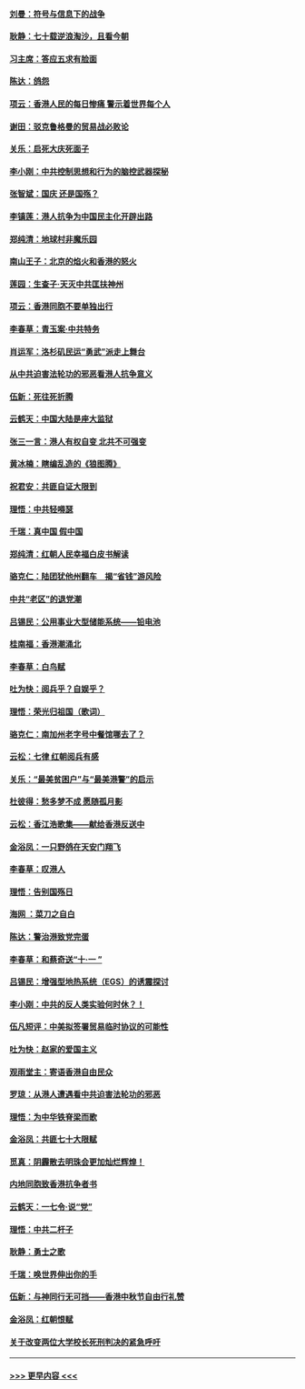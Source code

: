 #### [刘曼：符号与信息下的战争](../pages/nsc993/n11564655.md?t=10031144) 
#### [耿静：七十载逆浪淘沙，且看今朝](../pages/nsc993/n11564520.md?t=10031144) 
#### [习主席：答应五求有脸面](../pages/nsc993/n11563953.md?t=10031144) 
#### [陈达：鸽怨](../pages/nsc993/n11561879.md?t=10031144) 
#### [项云：香港人民的每日惨痛  警示着世界每个人](../pages/nsc993/n11559273.md?t=10031144) 
#### [谢田：驳克鲁格曼的贸易战必败论](../pages/nsc993/n11555840.md?t=10031144) 
#### [关乐：启死大庆死面子](../pages/nsc993/n11556823.md?t=10031144) 
#### [李小刚：中共控制思想和行为的脑控武器探秘](../pages/nsc993/n11556776.md?t=10031144) 
#### [张智斌：国庆  还是国殇？](../pages/nsc993/n11556617.md?t=10031144) 
#### [李镇莲：港人抗争为中国民主化开辟出路](../pages/nsc993/n11556570.md?t=10031144) 
#### [郑纯清：地球村非魔乐园](../pages/nsc993/n11555415.md?t=10031144) 
#### [南山王子：北京的焰火和香港的怒火](../pages/nsc993/n11555318.md?t=10031144) 
#### [莲园：生查子·天灭中共匡扶神州](../pages/nsc993/n11555302.md?t=10031144) 
#### [项云：香港同胞不要单独出行](../pages/nsc993/n11555276.md?t=10031144) 
#### [李春草：青玉案‧中共特务](../pages/nsc993/n11552356.md?t=10031144) 
#### [肖运军：洛杉矶民运“勇武”派走上舞台](../pages/nsc993/n11551595.md?t=10031144) 
#### [从中共迫害法轮功的邪恶看港人抗争意义](../pages/nsc993/n11540858.md?t=10031144) 
#### [伍新：死往死折腾](../pages/nsc993/n11550174.md?t=10031144) 
#### [云鹤天：中国大陆是座大监狱](../pages/nsc993/n11550155.md?t=10031144) 
#### [张三一言：港人有权自变 北共不可强变](../pages/nsc993/n11550132.md?t=10031144) 
#### [黄冰楠：瞎编乱造的《狼图腾》](../pages/nsc993/n11550082.md?t=10031144) 
#### [祝君安：共匪自证大限到](../pages/nsc993/n11550041.md?t=10031144) 
#### [理悟：中共轻嘚瑟](../pages/nsc993/n11547978.md?t=10031144) 
#### [千瑞：真中国 假中国](../pages/nsc993/n11547865.md?t=10031144) 
#### [郑纯清：红朝人民幸福白皮书解读](../pages/nsc993/n11547499.md?t=10031144) 
#### [骆克仁：陆团犹他州翻车　揭“省钱”游风险](../pages/nsc993/n11546977.md?t=10031144) 
#### [中共“老区”的退党潮](../pages/nsc993/n11545995.md?t=10031144) 
#### [吕锡民：公用事业大型储能系统——铅电池](../pages/nsc993/n11545701.md?t=10031144) 
#### [桂南福：香港潮涌北](../pages/nsc993/n11545682.md?t=10031144) 
#### [李春草：白鸟赋](../pages/nsc993/n11545663.md?t=10031144) 
#### [吐为快：阅兵乎？自娱乎？](../pages/nsc993/n11545625.md?t=10031144) 
#### [理悟：荣光归祖国（歌词）](../pages/nsc993/n11545616.md?t=10031144) 
#### [骆克仁：南加州老字号中餐馆哪去了？](../pages/nsc993/n11545120.md?t=10031144) 
#### [云松：七律 红朝阅兵有感](../pages/nsc993/n11542394.md?t=10031144) 
#### [关乐：“最美贫困户”与“最美港警”的启示](../pages/nsc993/n11542252.md?t=10031144) 
#### [杜彼得：愁多梦不成 愿随孤月影](../pages/nsc993/n11540296.md?t=10031144) 
#### [云松：香江浩歌集——献给香港反送中](../pages/nsc993/n11540149.md?t=10031144) 
#### [金浴凤：一只野鸽在天安门翔飞](../pages/nsc993/n11540280.md?t=10031144) 
#### [李春草：叹港人](../pages/nsc993/n11540119.md?t=10031144) 
#### [理悟：告别国殇日](../pages/nsc993/n11539610.md?t=10031144) 
#### [海网 ：菜刀之自白](../pages/nsc993/n11539597.md?t=10031144) 
#### [陈达：警治港致党完蛋](../pages/nsc993/n11538127.md?t=10031144) 
#### [李春草：和蔡奇送“十·一 ”](../pages/nsc993/n11537810.md?t=10031144) 
#### [吕锡民：增强型地热系统（EGS）的诱震探讨](../pages/nsc993/n11537765.md?t=10031144) 
#### [李小刚：中共的反人类实验何时休？！](../pages/nsc993/n11537669.md?t=10031144) 
#### [伍凡短评：中美拟签署贸易临时协议的可能性](../pages/nsc993/n11536773.md?t=10031144) 
#### [吐为快：赵家的爱国主义](../pages/nsc993/n11536750.md?t=10031144) 
#### [观雨堂主：寄语香港自由民众](../pages/nsc993/n11536735.md?t=10031144) 
#### [罗琼：从港人遭遇看中共迫害法轮功的邪恶](../pages/nsc993/n11507862.md?t=10031144) 
#### [理悟：为中华铁脊梁而歌](../pages/nsc993/n11534458.md?t=10031144) 
#### [金浴凤：共匪七十大限赋](../pages/nsc993/n11534434.md?t=10031144) 
#### [觅真：阴霾散去明珠会更加灿烂辉煌！](../pages/nsc993/n11531858.md?t=10031144) 
#### [内地同胞致香港抗争者书](../pages/nsc993/n11531645.md?t=10031144) 
#### [云鹤天：一七令‧说“党”](../pages/nsc993/n11529099.md?t=10031144) 
#### [理悟：中共二杆子](../pages/nsc993/n11529046.md?t=10031144) 
#### [耿静：勇士之歌](../pages/nsc993/n11527562.md?t=10031144) 
#### [千瑞：唤世界伸出你的手](../pages/nsc993/n11526942.md?t=10031144) 
#### [伍新：与神同行无可挡——香港中秋节自由行礼赞](../pages/nsc993/n11526801.md?t=10031144) 
#### [金浴凤：红朝恨赋](../pages/nsc993/n11524312.md?t=10031144) 
#### [关于改变两位大学校长死刑判决的紧急呼吁](../pages/nsc993/n11524103.md?t=10031144) 

----
#### [ >>> 更早内容 <<< ](../indexes/nsc993-earlier.md)
